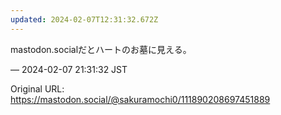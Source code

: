 ```yaml
---
updated: 2024-02-07T12:31:32.672Z
---
```


<p>mastodon.socialだとハートのお墓に見える。</p>

&mdash; 2024-02-07 21:31:32 JST

Original URL: https://mastodon.social/@sakuramochi0/111890208697451889
